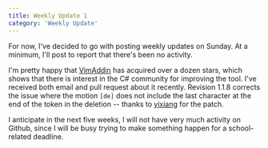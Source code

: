 ```yaml
---
title: Weekly Update 1
category: 'Weekly Update'
---
```


For now, I've decided to go with posting weekly updates on Sunday. At a minimum, I'll post to report that there's been no activity.

I'm pretty happy that [VimAddin](https://github.com/alextsui05/VimAddin) has acquired over a dozen stars, which shows that there is interest in the C# community for improving the tool. I've received both email and pull request about it recently. Revision 1.1.8 corrects the issue where the motion `[de]` does not include the last character at the end of the token in the deletion -- thanks to [yixiang](https://github.com/yixiang) for the patch.

I anticipate in the next five weeks, I will not have very much activity on Github, since I will be busy trying to make something happen for a school-related deadline.
